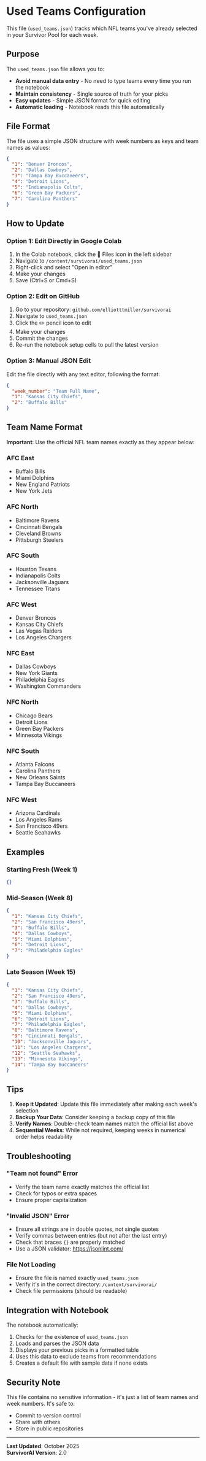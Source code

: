 # Used Teams Configuration

This file (`used_teams.json`) tracks which NFL teams you've already selected in your Survivor Pool for each week.

## Purpose

The `used_teams.json` file allows you to:
- **Avoid manual data entry** - No need to type teams every time you run the notebook
- **Maintain consistency** - Single source of truth for your picks
- **Easy updates** - Simple JSON format for quick editing
- **Automatic loading** - Notebook reads this file automatically

## File Format

The file uses a simple JSON structure with week numbers as keys and team names as values:

```json
{
  "1": "Denver Broncos",
  "2": "Dallas Cowboys",
  "3": "Tampa Bay Buccaneers",
  "4": "Detroit Lions",
  "5": "Indianapolis Colts",
  "6": "Green Bay Packers",
  "7": "Carolina Panthers"
}
```

## How to Update

### Option 1: Edit Directly in Google Colab

1. In the Colab notebook, click the 📁 Files icon in the left sidebar
2. Navigate to `/content/survivorai/used_teams.json`
3. Right-click and select "Open in editor"
4. Make your changes
5. Save (Ctrl+S or Cmd+S)

### Option 2: Edit on GitHub

1. Go to your repository: `github.com/elliotttmiller/survivorai`
2. Navigate to `used_teams.json`
3. Click the ✏️ pencil icon to edit
4. Make your changes
5. Commit the changes
6. Re-run the notebook setup cells to pull the latest version

### Option 3: Manual JSON Edit

Edit the file directly with any text editor, following the format:

```json
{
  "week_number": "Team Full Name",
  "1": "Kansas City Chiefs",
  "2": "Buffalo Bills"
}
```

## Team Name Format

**Important**: Use the official NFL team names exactly as they appear below:

### AFC East
- Buffalo Bills
- Miami Dolphins
- New England Patriots
- New York Jets

### AFC North
- Baltimore Ravens
- Cincinnati Bengals
- Cleveland Browns
- Pittsburgh Steelers

### AFC South
- Houston Texans
- Indianapolis Colts
- Jacksonville Jaguars
- Tennessee Titans

### AFC West
- Denver Broncos
- Kansas City Chiefs
- Las Vegas Raiders
- Los Angeles Chargers

### NFC East
- Dallas Cowboys
- New York Giants
- Philadelphia Eagles
- Washington Commanders

### NFC North
- Chicago Bears
- Detroit Lions
- Green Bay Packers
- Minnesota Vikings

### NFC South
- Atlanta Falcons
- Carolina Panthers
- New Orleans Saints
- Tampa Bay Buccaneers

### NFC West
- Arizona Cardinals
- Los Angeles Rams
- San Francisco 49ers
- Seattle Seahawks

## Examples

### Starting Fresh (Week 1)
```json
{}
```

### Mid-Season (Week 8)
```json
{
  "1": "Kansas City Chiefs",
  "2": "San Francisco 49ers",
  "3": "Buffalo Bills",
  "4": "Dallas Cowboys",
  "5": "Miami Dolphins",
  "6": "Detroit Lions",
  "7": "Philadelphia Eagles"
}
```

### Late Season (Week 15)
```json
{
  "1": "Kansas City Chiefs",
  "2": "San Francisco 49ers",
  "3": "Buffalo Bills",
  "4": "Dallas Cowboys",
  "5": "Miami Dolphins",
  "6": "Detroit Lions",
  "7": "Philadelphia Eagles",
  "8": "Baltimore Ravens",
  "9": "Cincinnati Bengals",
  "10": "Jacksonville Jaguars",
  "11": "Los Angeles Chargers",
  "12": "Seattle Seahawks",
  "13": "Minnesota Vikings",
  "14": "Tampa Bay Buccaneers"
}
```

## Tips

1. **Keep it Updated**: Update this file immediately after making each week's selection
2. **Backup Your Data**: Consider keeping a backup copy of this file
3. **Verify Names**: Double-check team names match the official list above
4. **Sequential Weeks**: While not required, keeping weeks in numerical order helps readability

## Troubleshooting

### "Team not found" Error
- Verify the team name exactly matches the official list
- Check for typos or extra spaces
- Ensure proper capitalization

### "Invalid JSON" Error
- Ensure all strings are in double quotes, not single quotes
- Verify commas between entries (but not after the last entry)
- Check that braces `{}` are properly matched
- Use a JSON validator: https://jsonlint.com/

### File Not Loading
- Ensure the file is named exactly `used_teams.json`
- Verify it's in the correct directory: `/content/survivorai/`
- Check file permissions (should be readable)

## Integration with Notebook

The notebook automatically:
1. Checks for the existence of `used_teams.json`
2. Loads and parses the JSON data
3. Displays your previous picks in a formatted table
4. Uses this data to exclude teams from recommendations
5. Creates a default file with sample data if none exists

## Security Note

This file contains no sensitive information - it's just a list of team names and week numbers. It's safe to:
- Commit to version control
- Share with others
- Store in public repositories

---

**Last Updated**: October 2025  
**SurvivorAI Version**: 2.0
